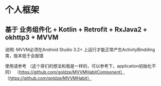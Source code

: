 #   个人框架
##  基于 业务组件化 + Kotlin + Retrofit + RxJava2 + okhttp3 + MVVM

说明:
MVVM必须在Android Studio 3.2+ 上运行才能正常产生ActivityBindding类，版本低于会报错

使用请参考 （这个哥们的想法和我是一样的，可以参考下，application初始化不同）
（https://github.com/goldze/MVVMHabitComponent）
（https://github.com/goldze/MVVMHabit）


 

